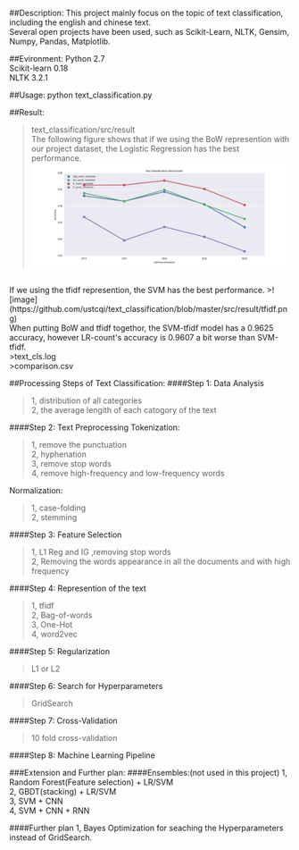 ##Description:
This project mainly focus on the topic of text classification, including the english and chinese text.<br />
Several open projects have been used, such as Scikit-Learn, NLTK, Gensim, Numpy, Pandas, Matplotlib. <br />

##Evironment:
Python 2.7 <br />
Scikit-learn 0.18 <br />
NLTK 3.2.1<br />

##Usage:
python text_classification.py 

##Result:
>text_classification/src/result <br />
The following figure shows that if we using the BoW represention with our project dataset, the Logistic Regression has the best performance.
>![image](https://github.com/ustcqi/text_classification/blob/master/src/result/count.png) <br />

<br />
If we using the tfidf represention, the SVM has the best performance.
>![image](https://github.com/ustcqi/text_classification/blob/master/src/result/tfidf.png) <br />
When putting BoW and tfidf togethor, the SVM-tfidf model has a 0.9625 accuracy, however LR-count's accuracy is 0.9607 a bit worse than SVM-tfidf. <br />
>text_cls.log <br />
>comparison.csv <br />

##Processing Steps of Text Classification:
####Step 1: Data Analysis
>1, distribution of all categories <br/>
>2, the average lengith of each catogory of the text<br />

####Step 2: Text Preprocessing
Tokenization:
>1, remove the punctuation <br />
>2, hyphenation <br/>
>3, remove stop words <br/>
>4, remove high-frequency and low-frequency words <br />

Normalization:
>1, case-folding <br />
>2, stemming <br />

####Step 3: Feature Selection
>1, L1 Reg and IG ,removing stop words <br />
>2, Removing the words appearance in all the documents and with high frequency <br />

####Step 4: Represention of the text
>1, tfidf <br />
>2, Bag-of-words <br />
>3, One-Hot <br />
>4, word2vec <br />

####Step 5: Regularization
>L1 or L2 <br />

####Step 6: Search for Hyperparameters
>GridSearch <br />

####Step 7: Cross-Validation
>10 fold cross-validation <br />

####Step 8: Machine Learning Pipeline

###Extension and Further plan:
####Ensembles:(not used in this project)
1, Random Forest(Feature selection) + LR/SVM <br />
2, GBDT(stacking) + LR/SVM <br />
3, SVM + CNN  <br />
4, SVM + CNN + RNN <br />

####Further plan 
1, Bayes Optimization for seaching the Hyperparameters instead of GridSearch.

